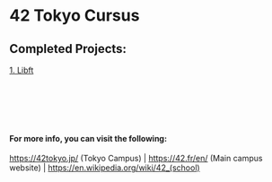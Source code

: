 # 42 Tokyo Cursus

## Completed Projects:

[1. Libft](https://github.com/LucasHlmn/School_42_Cursus/libft)
<br>
<br>
<br>
<br>
<br>
<br>

#### For more info, you can visit the following:
	
https://42tokyo.jp/ (Tokyo Campus)   |    https://42.fr/en/ (Main campus website) | https://en.wikipedia.org/wiki/42_(school)
